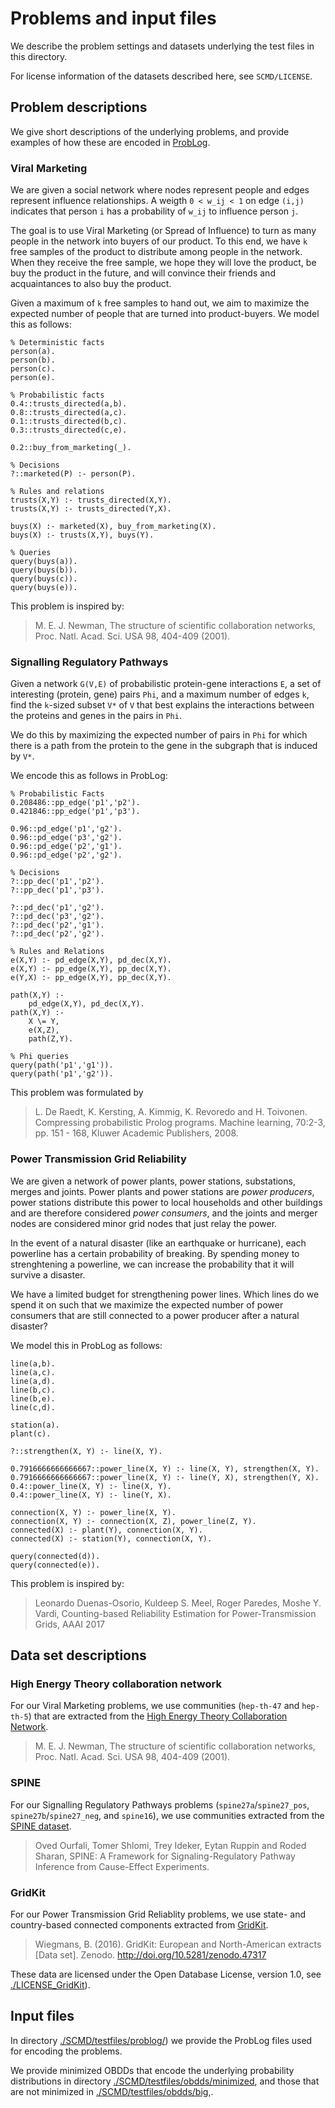 # Problems and input files
We describe the problem settings and datasets underlying the test files in this directory.

For license information of the datasets described here, see `SCMD/LICENSE`.

## Problem descriptions
We give short descriptions of the underlying problems, and provide examples of how these are encoded in [ProbLog](https://bitbucket.org/problog/problog/src/).

### Viral Marketing
We are given a social network where nodes represent people and edges represent influence relationships. A weigth `0 < w_ij < 1` on edge `(i,j)` indicates that person `i` has a probability of `w_ij` to influence person `j`.

The goal is to use Viral Marketing (or Spread of Influence) to turn as many people in the network into buyers of our product. To this end, we have `k` free samples of the product to distribute among people in the network. When they receive the free sample, we hope they will love the product, be buy the product in the future, and will convince their friends and acquaintances to also buy the product. 

Given a maximum of `k` free samples to hand out, we aim to maximize the expected number of people that are turned into product-buyers. We model this as follows:

```
% Deterministic facts
person(a).
person(b).
person(c).
person(e).

% Probabilistic facts
0.4::trusts_directed(a,b).
0.8::trusts_directed(a,c).
0.1::trusts_directed(b,c).
0.3::trusts_directed(c,e).

0.2::buy_from_marketing(_).

% Decisions
?::marketed(P) :- person(P).

% Rules and relations
trusts(X,Y) :- trusts_directed(X,Y).
trusts(X,Y) :- trusts_directed(Y,X).

buys(X) :- marketed(X), buy_from_marketing(X).
buys(X) :- trusts(X,Y), buys(Y).

% Queries
query(buys(a)).
query(buys(b)).
query(buys(c)).
query(buys(e)).
```

This problem is inspired by:
> M. E. J. Newman, The structure of scientific collaboration networks,
  Proc. Natl. Acad. Sci. USA 98, 404-409 (2001).

<!-- ### Frequent Itemset Mining
**TODO**
TODO: fill in -->

### Signalling Regulatory Pathways
Given a network `G(V,E)` of probabilistic protein-gene interactions `E`, a set of interesting (protein, gene) pairs `Phi`, and a maximum number of edges `k`, find the `k`-sized subset `V*` of `V` that best explains the interactions between the proteins and genes in the pairs in `Phi`.

We do this by maximizing the expected number of pairs in `Phi` for which there is a path from the protein to the gene in the subgraph that is induced by `V*`.

We encode this as follows in ProbLog:

```
% Probabilistic Facts
0.208486::pp_edge('p1','p2').
0.421846::pp_edge('p1','p3').

0.96::pd_edge('p1','g2').
0.96::pd_edge('p3','g2').
0.96::pd_edge('p2','g1').
0.96::pd_edge('p2','g2').

% Decisions
?::pp_dec('p1','p2').
?::pp_dec('p1','p3').

?::pd_dec('p1','g2').
?::pd_dec('p3','g2').
?::pd_dec('p2','g1').
?::pd_dec('p2','g2').

% Rules and Relations
e(X,Y) :- pd_edge(X,Y), pd_dec(X,Y).
e(X,Y) :- pp_edge(X,Y), pp_dec(X,Y).
e(Y,X) :- pp_edge(X,Y), pp_dec(X,Y).

path(X,Y) :-
	pd_edge(X,Y), pd_dec(X,Y).
path(X,Y) :-
	X \= Y,
	e(X,Z),
	path(Z,Y).

% Phi queries
query(path('p1','g1')).
query(path('p1','g2')).
```
This problem was formulated by
> L. De Raedt, K. Kersting, A. Kimmig, K. Revoredo and H. Toivonen. Compressing probabilistic Prolog programs. Machine learning, 70:2-3, pp. 151 - 168, Kluwer Academic Publishers, 2008.



<!-- TODO: fill in -->

### Power Transmission Grid Reliability
We are given a network of power plants, power stations, substations, merges and joints. Power plants and power stations are _power producers_, power stations distribute this power to local households and other buildings and are therefore considered _power consumers_, and the joints and merger nodes are considered minor grid nodes that just relay the power.

In the event of a natural disaster (like an earthquake or hurricane), each powerline has a certain probability of breaking. By spending money to strenghtening a powerline, we can increase the probability that it will survive a disaster.

We have a limited budget for strengthening power lines. Which lines do we spend it on such that we maximize the expected number of power consumers that are still connected to a power producer after a natural disaster?

We model this in ProbLog as follows:

```
line(a,b).
line(a,c).
line(a,d).
line(b,c).
line(b,e).
line(c,d).

station(a).
plant(c).

?::strengthen(X, Y) :- line(X, Y).

0.7916666666666667::power_line(X, Y) :- line(X, Y), strengthen(X, Y).
0.7916666666666667::power_line(X, Y) :- line(Y, X), strengthen(Y, X).
0.4::power_line(X, Y) :- line(X, Y).
0.4::power_line(X, Y) :- line(Y, X).

connection(X, Y) :- power_line(X, Y).
connection(X, Y) :- connection(X, Z), power_line(Z, Y).
connected(X) :- plant(Y), connection(X, Y).
connected(X) :- station(Y), connection(X, Y).

query(connected(d)).
query(connected(e)).
```
This problem is inspired by:
> Leonardo Duenas-Osorio, Kuldeep S. Meel, Roger Paredes, Moshe Y. Vardi, Counting-based Reliability Estimation for Power-Transmission Grids, AAAI 2017

## Data set descriptions

### High Energy Theory collaboration network
For our Viral Marketing problems, we use communities (`hep-th-47` and `hep-th-5`) that are extracted from the [High Energy Theory Collaboration Network](http://networkdata.ics.uci.edu/data/hep-th/).
> M. E. J. Newman, The structure of scientific collaboration networks,
  Proc. Natl. Acad. Sci. USA 98, 404-409 (2001).

<!-- ### ArnetMiner
**TODO** -->
<!-- TODO: fill in -->

### SPINE
For our Signalling Regulatory Pathways problems (`spine27a`/`spine27_pos`, `spine27b`/`spine27_neg`, and `spine16`), we use communities extracted from the [SPINE dataset](http://cs.tau.ac.il/~roded/SPINE.html). 
> Oved Ourfali, Tomer Shlomi, Trey Ideker, Eytan Ruppin and Roded Sharan, SPINE: A Framework for Signaling-Regulatory Pathway Inference from Cause-Effect Experiments.


### GridKit
For our Power Transmission Grid Reliablity problems, we use state- and country-based connected components extracted from [GridKit](https://zenodo.org/record/47317#.XUBJIFyZZhH).
> Wiegmans, B. (2016). GridKit: European and North-American extracts [Data set]. Zenodo. http://doi.org/10.5281/zenodo.47317

These data are licensed under the Open Database License, version 1.0, see [./LICENSE_GridKit](https://github.com/latower/SCMD/blob/master/LICENSE_GridKit)). 

## Input files
In directory [./SCMD/testfiles/problog/](https://github.com/latower/SCMD/blob/master/testfiles/problog)) we provide the ProbLog files used for encoding the problems. 

We provide minimized OBDDs that encode the underlying probability distributions in directory [./SCMD/testfiles/obdds/minimized](https://github.com/latower/SCMD/blob/master/testfiles/obdds/minimized), and those that are not minimized in [./SCMD/testfiles/obdds/big](https://github.com/latower/SCMD/blob/master/testfiles/obdds/big),.
